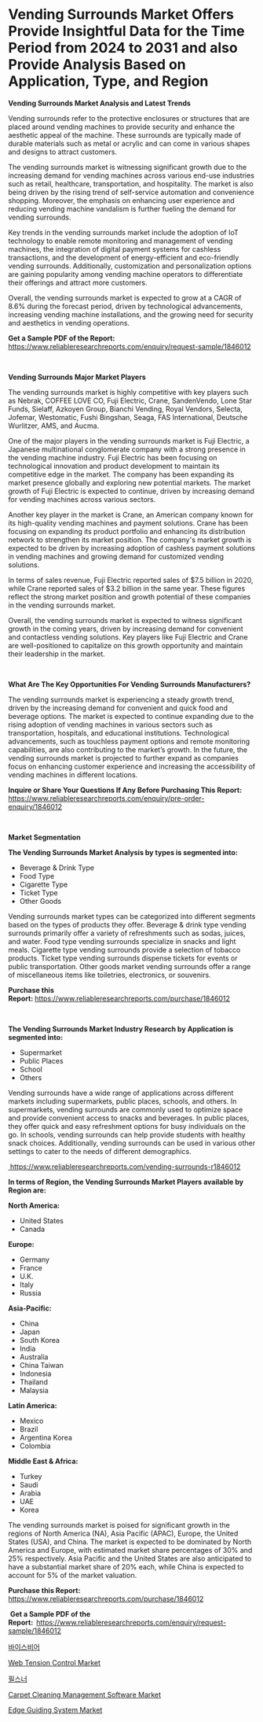 <p><h1>Vending Surrounds Market Offers Provide Insightful Data for the Time Period from 2024 to 2031 and also Provide Analysis Based on Application, Type, and Region</h1></p><p><strong>Vending Surrounds Market Analysis and Latest Trends</strong></p>
<p><p>Vending surrounds refer to the protective enclosures or structures that are placed around vending machines to provide security and enhance the aesthetic appeal of the machine. These surrounds are typically made of durable materials such as metal or acrylic and can come in various shapes and designs to attract customers.</p><p>The vending surrounds market is witnessing significant growth due to the increasing demand for vending machines across various end-use industries such as retail, healthcare, transportation, and hospitality. The market is also being driven by the rising trend of self-service automation and convenience shopping. Moreover, the emphasis on enhancing user experience and reducing vending machine vandalism is further fueling the demand for vending surrounds.</p><p>Key trends in the vending surrounds market include the adoption of IoT technology to enable remote monitoring and management of vending machines, the integration of digital payment systems for cashless transactions, and the development of energy-efficient and eco-friendly vending surrounds. Additionally, customization and personalization options are gaining popularity among vending machine operators to differentiate their offerings and attract more customers.</p><p>Overall, the vending surrounds market is expected to grow at a CAGR of 8.6% during the forecast period, driven by technological advancements, increasing vending machine installations, and the growing need for security and aesthetics in vending operations.</p></p>
<p><strong>Get a Sample PDF of the Report:&nbsp;</strong> <a href="https://www.reliableresearchreports.com/enquiry/request-sample/1846012">https://www.reliableresearchreports.com/enquiry/request-sample/1846012</a></p>
<p>&nbsp;</p>
<p><strong>Vending Surrounds Major Market Players</strong></p>
<p><p>The vending surrounds market is highly competitive with key players such as Nebrak, COFFEE LOVE CO, Fuji Electric, Crane, SandenVendo, Lone Star Funds, Sielaff, Azkoyen Group, Bianchi Vending, Royal Vendors, Selecta, Jofemar, Westomatic, Fushi Bingshan, Seaga, FAS International, Deutsche Wurlitzer, AMS, and Aucma.</p><p>One of the major players in the vending surrounds market is Fuji Electric, a Japanese multinational conglomerate company with a strong presence in the vending machine industry. Fuji Electric has been focusing on technological innovation and product development to maintain its competitive edge in the market. The company has been expanding its market presence globally and exploring new potential markets. The market growth of Fuji Electric is expected to continue, driven by increasing demand for vending machines across various sectors.</p><p>Another key player in the market is Crane, an American company known for its high-quality vending machines and payment solutions. Crane has been focusing on expanding its product portfolio and enhancing its distribution network to strengthen its market position. The company's market growth is expected to be driven by increasing adoption of cashless payment solutions in vending machines and growing demand for customized vending solutions.</p><p>In terms of sales revenue, Fuji Electric reported sales of $7.5 billion in 2020, while Crane reported sales of $3.2 billion in the same year. These figures reflect the strong market position and growth potential of these companies in the vending surrounds market.</p><p>Overall, the vending surrounds market is expected to witness significant growth in the coming years, driven by increasing demand for convenient and contactless vending solutions. Key players like Fuji Electric and Crane are well-positioned to capitalize on this growth opportunity and maintain their leadership in the market.</p></p>
<p>&nbsp;</p>
<p><strong>What Are The Key Opportunities For Vending Surrounds Manufacturers?</strong></p>
<p><p>The vending surrounds market is experiencing a steady growth trend, driven by the increasing demand for convenient and quick food and beverage options. The market is expected to continue expanding due to the rising adoption of vending machines in various sectors such as transportation, hospitals, and educational institutions. Technological advancements, such as touchless payment options and remote monitoring capabilities, are also contributing to the market’s growth. In the future, the vending surrounds market is projected to further expand as companies focus on enhancing customer experience and increasing the accessibility of vending machines in different locations.</p></p>
<p><strong>Inquire or Share Your Questions If Any Before Purchasing This Report:</strong> <a href="https://www.reliableresearchreports.com/enquiry/pre-order-enquiry/1846012">https://www.reliableresearchreports.com/enquiry/pre-order-enquiry/1846012</a></p>
<p>&nbsp;</p>
<p><strong>Market Segmentation</strong></p>
<p><strong>The Vending Surrounds Market Analysis by types is segmented into:</strong></p>
<p><ul><li>Beverage & Drink Type</li><li>Food Type</li><li>Cigarette Type</li><li>Ticket Type</li><li>Other Goods</li></ul></p>
<p><p>Vending surrounds market types can be categorized into different segments based on the types of products they offer. Beverage & drink type vending surrounds primarily offer a variety of refreshments such as sodas, juices, and water. Food type vending surrounds specialize in snacks and light meals. Cigarette type vending surrounds provide a selection of tobacco products. Ticket type vending surrounds dispense tickets for events or public transportation. Other goods market vending surrounds offer a range of miscellaneous items like toiletries, electronics, or souvenirs.</p></p>
<p><strong>Purchase this Report:&nbsp;</strong><a href="https://www.reliableresearchreports.com/purchase/1846012">https://www.reliableresearchreports.com/purchase/1846012</a></p>
<p>&nbsp;</p>
<p><strong>The Vending Surrounds Market Industry Research by Application is segmented into:</strong></p>
<p><ul><li>Supermarket</li><li>Public Places</li><li>School</li><li>Others</li></ul></p>
<p><p>Vending surrounds have a wide range of applications across different markets including supermarkets, public places, schools, and others. In supermarkets, vending surrounds are commonly used to optimize space and provide convenient access to snacks and beverages. In public places, they offer quick and easy refreshment options for busy individuals on the go. In schools, vending surrounds can help provide students with healthy snack choices. Additionally, vending surrounds can be used in various other settings to cater to the needs of different demographics.</p></p>
<p><a href="https://www.reliableresearchreports.com/vending-surrounds-r1846012">&nbsp;https://www.reliableresearchreports.com/vending-surrounds-r1846012</a></p>
<p><strong>In terms of Region, the Vending Surrounds Market Players available by Region are:</strong></p>
<p>
    <p> <strong> North America: </strong>
        <ul>
            <li>United States</li>
            <li>Canada</li>
        </ul>
        </p> 
    <p> <strong> Europe: </strong>
        <ul>
            <li>Germany</li>
            <li>France</li>
            <li>U.K.</li>
            <li>Italy</li>
            <li>Russia</li>
        </ul>
        </p> 
    <p> <strong> Asia-Pacific: </strong>
        <ul>
            <li>China</li>
            <li>Japan</li>
            <li>South Korea</li>
            <li>India</li>
            <li>Australia</li>
            <li>China Taiwan</li>
            <li>Indonesia</li>
            <li>Thailand</li>
            <li>Malaysia</li>
        </ul>
        </p> 
    <p> <strong> Latin America: </strong>
        <ul>
            <li>Mexico</li>
            <li>Brazil</li>
            <li>Argentina Korea</li>
            <li>Colombia</li>
        </ul>
        </p> 
    <p> <strong> Middle East & Africa: </strong>
        <ul>
            <li>Turkey</li>
            <li>Saudi</li>
            <li>Arabia</li>
            <li>UAE</li>
            <li>Korea</li>
        </ul>
    </p>
    </p>
<p><p>The vending surrounds market is poised for significant growth in the regions of North America (NA), Asia Pacific (APAC), Europe, the United States (USA), and China. The market is expected to be dominated by North America and Europe, with estimated market share percentages of 30% and 25% respectively. Asia Pacific and the United States are also anticipated to have a substantial market share of 20% each, while China is expected to account for 5% of the market valuation.</p></p>
<p><strong>Purchase this Report: </strong><a href="https://www.reliableresearchreports.com/purchase/1846012">https://www.reliableresearchreports.com/purchase/1846012</a></p>
<p>&nbsp;<strong>Get a Sample PDF of the Report:&nbsp;&nbsp;</strong><a href="https://www.reliableresearchreports.com/enquiry/request-sample/1846012">https://www.reliableresearchreports.com/enquiry/request-sample/1846012</a></p>
<p><strong></strong></p>
<p><p><a href="https://github.com/GabrielBlanda5656/Market-Research-Report-List-1/blob/main/622625432785.md">바이스비어</a></p><p><a href="https://github.com/dx0328/Market-Research-Report-List-2/blob/main/web-tension-control-market.md">Web Tension Control Market</a></p><p><a href="https://github.com/rick7624/Market-Research-Report-List-1/blob/main/657700732786.md">필스너</a></p><p><a href="https://www.linkedin.com/pulse/analyzing-carpet-cleaning-management-software-market-global-7p59e?trackingId=1m3Xbe2woxbE9SiTdVrtRA%3D%3D">Carpet Cleaning Management Software Market</a></p><p><a href="https://github.com/Glendatilghmankmgz0rbhwpy/Market-Research-Report-List-2/blob/main/edge-guiding-system-market.md">Edge Guiding System Market</a></p></p>